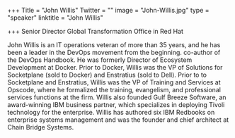 +++
Title = "John Willis"
Twitter = ""
image = "John-Willis.jpg"
type = "speaker"
linktitle = "John Willis"

+++
Senior Director Global Transformation Office in Red Hat

John Willis is an IT operations veteran of more than 35 years, and he has been a leader in the DevOps movement from the beginning. co-author of the DevOps Handbook.  He was formerly Director of Ecosystem Development at Docker. Prior to Docker, Willis was the VP of Solutions for Socketplane (sold to Docker) and Enstratius (sold to Dell). Prior to to Socketplane and Enstratius, Willis was the VP of Training and Services at Opscode, where he formalized the training, evangelism, and professional services functions at the firm. Willis also founded Gulf Breeze Software, an award-winning IBM business partner, which specializes in deploying Tivoli technology for the enterprise. Willis has authored six IBM Redbooks on enterprise systems management and was the founder and chief architect at Chain Bridge Systems. 
